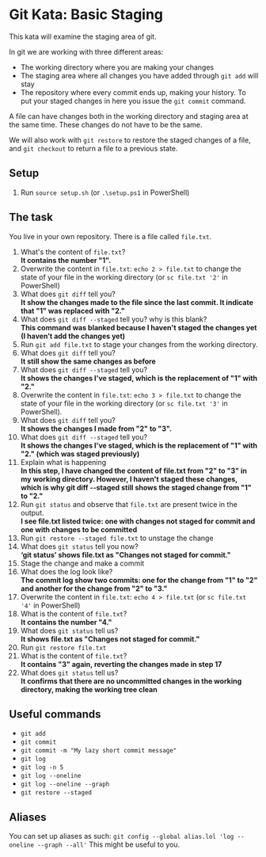 # Git Kata: Basic Staging

This kata will examine the staging area of git.

In git we are working with three different areas:

* The working directory where you are making your changes
* The staging area where all changes you have added through `git add` will stay
* The repository where every commit ends up, making your history. To put your staged changes in here you issue the `git commit` command.

A file can have changes both in the working directory and staging area at the same time.
These changes do not have to be the same.

We will also work with `git restore` to restore the staged changes of a file, and `git checkout` to return a file to a previous state.

## Setup

1. Run `source setup.sh` (or `.\setup.ps1` in PowerShell)

## The task

You live in your own repository. There is a file called `file.txt`.

1. What's the content of `file.txt`?             
  **It contains the number "1".**       
2. Overwrite the content in `file.txt`: `echo 2 > file.txt` to change the state of your file in the working directory (or `sc file.txt '2'` in PowerShell)
3. What does `git diff` tell you?              
  **It show  the changes made to the file since the last commit. It indicate that "1" was replaced with "2."**    
4. What does `git diff --staged` tell you? why is this blank?         
  **This command was blanked because I haven't staged the changes yet (I haven’t add the changes yet)**        
5. Run `git add file.txt` to stage your changes from the working directory.
6. What does `git diff` tell you?              
  **It still show the same changes as before**            
7. What does `git diff --staged` tell you?             
  **It shows the changes I've staged, which is the replacement of "1" with "2."**             
8. Overwrite the content in `file.txt`: `echo 3 > file.txt` to change the state of your file in the working directory (or `sc file.txt '3'` in PowerShell).
9. What does `git diff` tell you?            
  **It shows the changes I made from "2" to "3".**                
10. What does `git diff --staged` tell you?               
  **It shows the changes I've staged, which is the replacement of "1" with "2." (which was staged previously)**       
11. Explain what is happening            
  **In this step, I have changed the content of file.txt from "2" to "3" in my working directory. However, I haven't staged these changes, which is why git diff --staged still shows the staged change from "1" to "2."**          
12. Run `git status` and observe that `file.txt` are present twice in the output.       
  **I see file.txt listed twice: one with changes not staged for commit and one with changes to be committed**        
13. Run `git restore --staged file.txt` to unstage the change
14. What does `git status` tell you now?      
  **‘git status’ shows file.txt as "Changes not staged for commit."**        
15. Stage the change and make a commit
16. What does the log look like?            
  **The commit log show two commits: one for the change from "1" to "2" and another for the change from "2" to "3."**       
17. Overwrite the content in `file.txt`: `echo 4 > file.txt` (or `sc file.txt '4'` in PowerShell)
18. What is the content of `file.txt`?         
  **It contains the number "4."**     
19. What does `git status` tell us?               
  **It shows file.txt as "Changes not staged for commit."**      
20. Run `git restore file.txt`
21. What is the content of `file.txt`?            
  **It contains "3" again, reverting the changes made in step 17**     
22. What does `git status` tell us?            
  **It confirms that there are no uncommitted changes in the working directory, making the working tree clean**                 

## Useful commands

- `git add`
- `git commit`
- `git commit -m "My lazy short commit message"`
- `git log`
- `git log -n 5`
- `git log --oneline`
- `git log --oneline --graph`
- `git restore --staged`

## Aliases

You can set up aliases as such:
`git config --global alias.lol 'log --oneline --graph --all'`
This might be useful to you.
